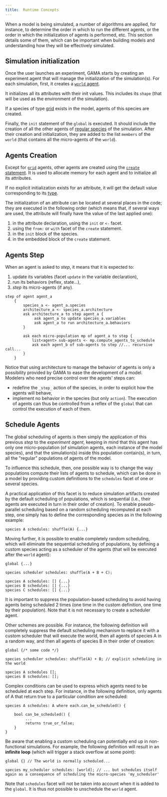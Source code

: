 ```yaml
---
title:  Runtime Concepts
---
```



When a model is being simulated, a number of algorithms are applied, for instance, to determine the order in which to run the different agents, or the order in which the initialization of agents is performed, etc. This section details some of them, which can be important when building models and understanding how they will be effectively simulated.

## Simulation initialization

Once the user launches an experiment, GAMA starts by creating an experiment agent that will manage the initialization of the simulation(s). For each simulation, first, it creates a [`world` agent](GlobalSpecies).

It initializes all its attributes with their init values. This includes its `shape` (that will be used as the environment of the simulation).

If a species of type [grid](GridSpecies) exists in the model, agents of this species are created.

Finally, the `init` statement of the `global` is executed. It should include the creation of all the other agents of [regular species](RegularSpecies) of the simulation. After their creation and initialization, they are added to the list `members` of the `world` (that contains all the micro-agents of the `world`).

## Agents Creation

Except for [`grid`](GridSpecies) agents, other agents are created using the [`create` statement](Statements#create). It is used to allocate memory for each agent and to initialize all its attributes.

If no explicit initialization exists for an attribute, it will get the default value corresponding to its [type](DataTypes).

The initialization of an attribute can be located at several places in the code; they are executed in the following order (which means that, if several ways are used, the attribute will finally have the value of the last applied one):

1. in the attribute declaration, using the `init` or `<-` facet.
2. using the `from:` or `with` facet of the `create` statement.
3. in the `init` block of the species.
4. in the embedded block of the `create` statement.

## Agents Step

When an agent is asked to _step_, it means that it is expected to:

1. update its variables (facet `update` in the variable declaration), 
2. run its behaviors (reflex, state...),
3. _step_ its micro-agents (if any).

```gaml
step of agent agent_a
    {
        species_a <- agent_a.species
        architecture_a <- species_a.architecture
        ask architecture_a to step agent_a {
             ask agent_a to update species_a.variables
             ask agent_a to run architecture_a.behaviors
        }

        ask each micro-population mp of agent_a to step {
            list<agent> sub-agents <- mp.compute_agents_to_schedule
            ask each agent_b of sub-agents to step //... recursive call...
        }
    }
```

Notice that using architecture to manage the behavior of agents is only a possibility provided by GAMA to ease the development of a model. Modelers who need precise control over the agents' steps can:

* redefine the `_step_` action of the species, in order to explicit how the agents will behave,
* implement no behavior in the species (but only `action`). The execution of agents can thus be controlled from a reflex of the `global` that can control the execution of each of them.


## Schedule Agents

The global scheduling of agents is then simply the application of this previous _step_ to the _experiment agent_, keeping in mind that this agent has only one micro-population (of simulation agents, each instance of the model species), and that the simulation(s) inside this population contain(s), in turn, all the "regular" populations of agents of the model.

To influence this schedule, then, one possible way is to change the way populations compute their lists of agents to schedule, which can be done in a model by providing custom definitions to the `schedules` facet of one or several species.

A practical application of this facet is to reduce simulation artifacts created by the default scheduling of populations, which is sequential (i.e., their agents are executed in turn in their order of creation). To enable pseudo-parallel scheduling based on a random scheduling recomputed at each step, one simply has to define the corresponding species as in the following example:

```gaml
species A schedules: shuffle(A) {...}
```

Moving further, it is possible to enable completely random scheduling, which will eliminate the sequential scheduling of populations, by defining a custom species acting as a scheduler of the agents (that will be executed after the `world` agent):

```gaml
global {...}

species scheduler schedules: shuffle(A + B + C);

species A schedules: [] {...}
species B schedules: [] {...}
species C schedules: [] {...}
```

It is important to suppress the population-based scheduling to avoid having agents being scheduled 2 times (one time in the custom definition, one time by their population). Note that it is not necessary to create a scheduler agent.

Other schemes are possible. For instance, the following definition will completely suppress the default scheduling mechanism to replace it with a custom scheduler that will execute the world, then all agents of species A in a random way, and then all agents of species B in their order of creation:

```gaml
global {/* some code */} 

species scheduler schedules: shuffle(A) + B; // explicit scheduling in the world

species A schedules [];
species B schedules: [];

```

Complex conditions can be used to express which agents need to be scheduled at each step. For instance, in the following definition, only agents of A that return true to a particular condition are scheduled:

```gaml
species A schedules: A where each.can_be_scheduled() {

    bool can_be_scheduled() {
         ...
         returns true_or_false;
    }
}
```

Be aware that enabling a custom scheduling can potentially end up in non-functional simulations. For example, the following definition will result in an **infinite loop** (which will trigger a stack overflow at some point):

```gaml
global {} // The world is normally scheduled...

species my_scheduler schedules: [world]; // ... but schedules itself again as a consequence of scheduling the micro-species 'my_scheduler'
```

Note that `schedules` facet will not be taken into account when it is added to the `global`. It is thus not possible to unschedule the `world` agent.
